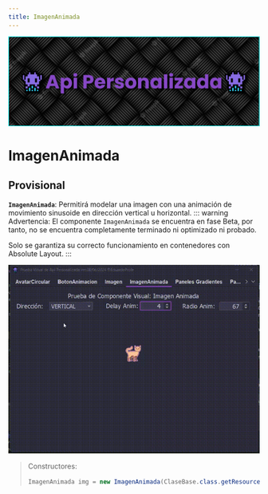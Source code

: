 ```yaml
---
title: ImagenAnimada
---
```


![a](/images/banner.png)

# ImagenAnimada

## Provisional

<b>`ImagenAnimada`</b>: Permitirá modelar una imagen con una animación de movimiento sinusoide en dirección vertical u horizontal.
::: warning Advertencia:
El componente `ImagenAnimada` se encuentra en fase Beta, por tanto, no se encuentra completamente terminado ni optimizado ni probado.

Solo se garantiza su correcto funcionamiento en contenedores con Absolute Layout.
:::

![a](   /gifs/imagen-animada.gif)

> Constructores:
>
> ```java
> ImagenAnimada img = new ImagenAnimada(ClaseBase.class.getResource("/img/img.png"),50,50,14,100,Direccion.Vertical);
> ```
